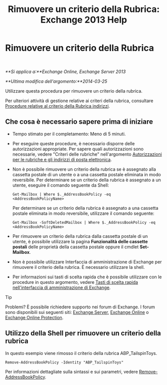 ﻿---
title: 'Rimuovere un criterio della Rubrica: Exchange 2013 Help'
TOCTitle: Rimuovere un criterio della Rubrica
ms:assetid: c20c6f82-2f75-4116-9be1-c5af10113f71
ms:mtpsurl: https://technet.microsoft.com/it-it/library/Hh529946(v=EXCHG.150)
ms:contentKeyID: 50481617
ms.date: 05/22/2018
mtps_version: v=EXCHG.150
ms.translationtype: MT
---

# Rimuovere un criterio della Rubrica

 

_**Si applica a:**Exchange Online, Exchange Server 2013_

_**Ultima modifica dell'argomento:**2014-03-25_

Utilizzare questa procedura per rimuovere un criterio della rubrica.

Per ulteriori attività di gestione relative ai criteri della rubrica, consultare [Procedure relative al criterio della Rubrica indirizzi](address-book-policy-procedures-exchange-2013-help.md).

## Che cosa è necessario sapere prima di iniziare

  - Tempo stimato per il completamento: Meno di 5 minuti.

  - Per eseguire queste procedure, è necessario disporre delle autorizzazioni appropriate. Per sapere quali autorizzazioni sono necessarie, vedere "Criteri delle rubriche" nell'argomento [Autorizzazioni per le rubriche e gli indirizzi di posta elettronica](email-address-and-address-book-permissions-exchange-2013-help.md).

  - Non è possibile rimuovere un criterio della rubrica se è assegnato alla cassetta postale di un utente o a una cassetta postale eliminata in modo reversibile. Per determinare se un criterio della rubrica è assegnato a un utente, eseguire il comando seguente da Shell:
    
    `Get-Mailbox | Where $._AddressBookPolicy -eq <AddressBookPolicyName>`
    
    Per determinare se un criterio della rubrica è assegnato a una cassetta postale eliminata in modo reversibile, utilizzare il comando seguente:
    
    `Get-Mailbox -SoftDeletedMailbox | Where $._AddressBookPolicy -eq <AddressBookPolicyName>`

  - Per rimuovere un criterio della rubrica dalla cassetta postale di un utente, è possibile utilizzare la pagina **Funzionalità delle cassette postali** delle proprietà della cassetta postale oppure il cmdlet **Set-Mailbox**.

  - Non è possibile utilizzare Interfaccia di amministrazione di Exchange per rimuovere il criterio della rubrica. È necessario utilizzare la shell.

  - Per informazioni sui tasti di scelta rapida che è possibile utilizzare con le procedure in questo argomento, vedere [Tasti di scelta rapida nell'interfaccia di amministrazione di Exchange](keyboard-shortcuts-in-the-exchange-admin-center-exchange-online-protection-help.md).


> [!TIP]
> Problemi? È possibile richiedere supporto nei forum di Exchange. I forum sono disponibili sui seguenti siti: <A href="https://go.microsoft.com/fwlink/p/?linkid=60612">Exchange Server</A>, <A href="https://go.microsoft.com/fwlink/p/?linkid=267542">Exchange Online</A> o <A href="https://go.microsoft.com/fwlink/p/?linkid=285351">Exchange Online Protection</A>.



## Utilizzo della Shell per rimuovere un criterio della rubrica

In questo esempio viene rimosso il criterio della rubrica ABP\_TailspinToys.

    Remove-AddressBookPolicy -Identity "ABP_TailspinToys"

Per informazioni dettagliate sulla sintassi e sui parametri, vedere [Remove-AddressBookPolicy](https://technet.microsoft.com/it-it/library/hh529929\(v=exchg.150\)).

